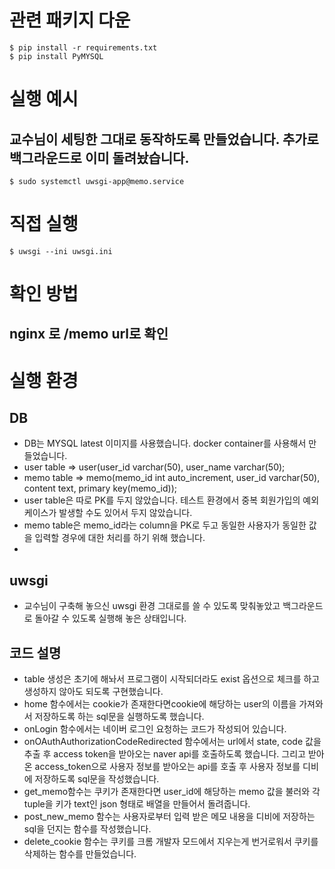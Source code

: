 # 관련 패키지 다운
```
$ pip install -r requirements.txt
$ pip install PyMYSQL
```

# 실행 예시
## 교수님이  세팅한 그대로 동작하도록 만들었습니다. 추가로 백그라운드로 이미 돌려놨습니다.
```
$ sudo systemctl uwsgi-app@memo.service
```

# 직접 실행
```
$ uwsgi --ini uwsgi.ini
```

# 확인 방법
## nginx 로 /memo url로 확인

# 실행 환경

## DB
- DB는 MYSQL latest 이미지를 사용했습니다. docker container를 사용해서 만들었습니다.
- user table => user(user_id varchar(50), user_name varchar(50);
- memo table => memo(memo_id int auto_increment, user_id varchar(50), content text, primary key(memo_id));
- user table은 따로 PK를 두지 않았습니다. 테스트 환경에서 중복 회원가입의 예외 케이스가 발생할 수도 있어서 두지 않았습니다.
- memo table은 memo_id라는 column을 PK로 두고 동일한 사용자가 동일한 값을 입력할 경우에 대한 처리를 하기 위해 했습니다.
- 
## uwsgi
- 교수님이 구축해 놓으신 uwsgi 환경 그대로를 쓸 수 있도록 맞춰놓았고 백그라운드로 돌아갈 수 있도록 실행해 놓은 상태입니다.

## 코드 설명
- table 생성은 초기에 해놔서 프로그램이 시작되더라도 exist 옵션으로 체크를 하고 생성하지 않아도 되도록 구현했습니다.
- home 함수에서는 cookie가 존재한다면cookie에 해당하는 user의 이름을 가져와서 저장하도록 하는 sql문을 실행하도록 했습니다.
- onLogin 함수에서는 네이버 로그인 요청하는 코드가 작성되어 있습니다.
- onOAuthAuthorizationCodeRedirected 함수에서는 url에서 state, code 값을 추출 후 access token을 받아오는 naver api를 호출하도록 했습니다. 그리고 받아온 access_token으로 사용자 정보를 받아오는 api를 호출 후 사용자 정보를 디비에 저장하도록 sql문을 작성했습니다.
- get_memo함수는 쿠키가 존재한다면 user_id에 해당하는 memo 값을 불러와 각 tuple을 키가 text인 json 형태로 배열을 만들어서 돌려줍니다.
- post_new_memo 함수는 사용자로부터 입력 받은 메모 내용을 디비에 저장하는 sql을 던지는 함수를 작성했습니다.
- delete_cookie 함수는 쿠키를 크롬 개발자 모드에서 지우는게 번거로워서 쿠키를 삭제하는 함수를 만들었습니다.
